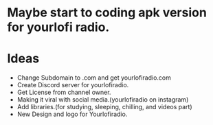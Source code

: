 # Maybe start to coding apk version for yourlofi radio.

# Ideas

- Change Subdomain to .com and get yourlofiradio.com
- Create Discord server for yourlofiradio.
- Get License from channel owner.
- Making it viral with social media.(yourlofiradio on instagram)
- Add libraries.(for studying, sleeping, chilling, and videos part)
- New Design and logo for Yourlofiradio.
